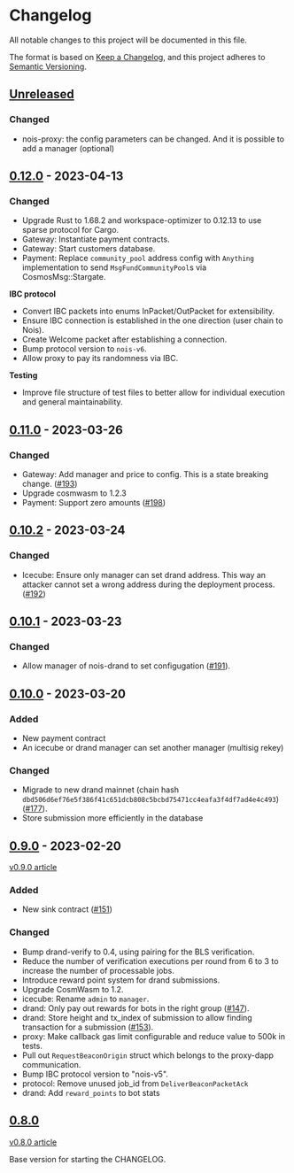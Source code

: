 # Changelog

All notable changes to this project will be documented in this file.

The format is based on [Keep a Changelog](https://keepachangelog.com/en/1.0.0/),
and this project adheres to
[Semantic Versioning](https://semver.org/spec/v2.0.0.html).

## [Unreleased]

### Changed

- nois-proxy: the config parameters can be changed. And it is possible to add a
  manager (optional)

## [0.12.0] - 2023-04-13

### Changed

- Upgrade Rust to 1.68.2 and workspace-optimizer to 0.12.13 to use sparse
  protocol for Cargo.
- Gateway: Instantiate payment contracts.
- Gateway: Start customers database.
- Payment: Replace `community_pool` address config with `Anything`
  implementation to send `MsgFundCommunityPool`s via CosmosMsg::Stargate.

**IBC protocol**

- Convert IBC packets into enums InPacket/OutPacket for extensibility.
- Ensure IBC connection is established in the one direction (user chain to
  Nois).
- Create Welcome packet after establishing a connection.
- Bump protocol version to `nois-v6`.
- Allow proxy to pay its randomness via IBC.

**Testing**

- Improve file structure of test files to better allow for individual execution
  and general maintainability.

## [0.11.0] - 2023-03-26

### Changed

- Gateway: Add manager and price to config. This is a state breaking change.
  ([#193])
- Upgrade cosmwasm to 1.2.3
- Payment: Support zero amounts ([#198])

[#193]: https://github.com/noislabs/nois-contracts/pull/192
[#198]: https://github.com/noislabs/nois-contracts/pull/198

## [0.10.2] - 2023-03-24

### Changed

- Icecube: Ensure only manager can set drand address. This way an attacker
  cannot set a wrong address during the deployment process. ([#192])

[#192]: https://github.com/noislabs/nois-contracts/pull/192

## [0.10.1] - 2023-03-23

### Changed

- Allow manager of nois-drand to set configugation ([#191]).

[#191]: https://github.com/noislabs/nois-contracts/pull/191

## [0.10.0] - 2023-03-20

### Added

- New payment contract
- An icecube or drand manager can set another manager (multisig rekey)

### Changed

- Migrade to new drand mainnet (chain hash
  `dbd506d6ef76e5f386f41c651dcb808c5bcbd75471cc4eafa3f4df7ad4e4c493`) ([#177]).
- Store submission more efficiently in the database

[#177]: https://github.com/noislabs/nois-contracts/pull/177

## [0.9.0] - 2023-02-20

[v0.9.0 article](https://scripta.network/@desmos1mvwy0d9kerz6yp9gj0u3alge9jjyjdu5m0hkpe/fd070691-1d67-4131-b0c7-034476c088e2)

### Added

- New sink contract ([#151])

[#151]: https://github.com/noislabs/nois-contracts/pull/151

### Changed

- Bump drand-verify to 0.4, using pairing for the BLS verification.
- Reduce the number of verification executions per round from 6 to 3 to increase
  the number of processable jobs.
- Introduce reward point system for drand submissions.
- Upgrade CosmWasm to 1.2.
- icecube: Rename `admin` to `manager`.
- drand: Only pay out rewards for bots in the right group ([#147]).
- drand: Store height and tx_index of submission to allow finding transaction
  for a submission ([#153]).
- proxy: Make callback gas limit configurable and reduce value to 500k in tests.
- Pull out `RequestBeaconOrigin` struct which belongs to the proxy-dapp
  communication.
- Bump IBC protocol version to "nois-v5".
- protocol: Remove unused job_id from `DeliverBeaconPacketAck`
- drand: Add `reward_points` to bot stats

[#147]: https://github.com/noislabs/nois-contracts/pull/147
[#153]: https://github.com/noislabs/nois-contracts/issues/153

## [0.8.0]

[v0.8.0 article](https://scripta.network/@desmos1s5rsl054mufsu2nhqn2wmvsmx0s2vwkcxwwwuv/d3e8db51-a111-4870-8fa0-4c37df9081b5)

Base version for starting the CHANGELOG.

[unreleased]: https://github.com/noislabs/nois-contracts/compare/v0.12.0...HEAD
[0.12.0]: https://github.com/noislabs/nois-contracts/compare/v0.11.0...v0.12.0
[0.11.0]: https://github.com/noislabs/nois-contracts/compare/v0.10.2...v0.11.0
[0.10.2]: https://github.com/noislabs/nois-contracts/compare/v0.10.1...v0.10.2
[0.10.1]: https://github.com/noislabs/nois-contracts/compare/v0.10.0...v0.10.1
[0.10.0]: https://github.com/noislabs/nois-contracts/compare/v0.9.0...v0.10.0
[0.9.0]: https://github.com/noislabs/nois-contracts/compare/v0.8.0...v0.9.0
[0.8.0]: https://github.com/noislabs/nois-contracts/tree/v0.8.0
